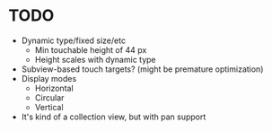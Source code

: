 #  TODO

- Dynamic type/fixed size/etc
  - Min touchable height of 44 px
  - Height scales with dynamic type
- Subview-based touch targets? (might be premature optimization)
- Display modes
  - Horizontal
  - Circular
  - Vertical
- It's kind of a collection view, but with pan support

